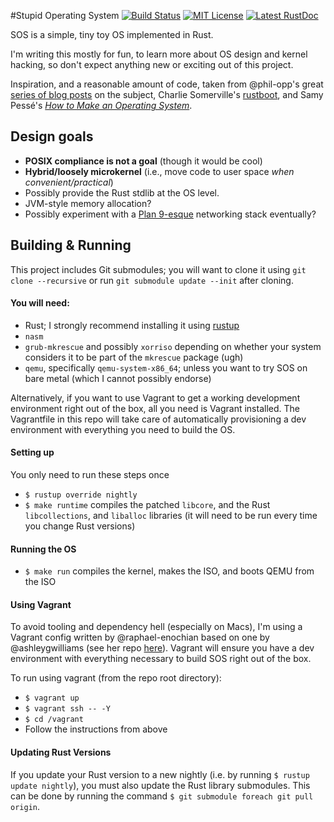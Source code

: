#Stupid Operating System [![Build Status](https://travis-ci.org/hawkw/sos-kernel.svg?branch=master)](https://travis-ci.org/hawkw/sos-kernel) [![MIT License](https://img.shields.io/badge/license-MIT-blue.svg?style=flat)](https://github.com/hawkw/sos-kernel/LICENSE-MIT) [![Latest RustDoc](https://img.shields.io/badge/rustdoc-latest-orange.svg)](https://hawkweisman.me/sos-kernel)



SOS is a simple, tiny toy OS implemented in Rust.

I'm writing this mostly for fun, to learn more about OS design and kernel hacking, so don't expect anything new or exciting out of this project.

Inspiration, and a reasonable amount of code, taken from @phil-opp's great [series of blog posts](http://os.phil-opp.com) on the subject, Charlie Somerville's [rustboot](https://github.com/charliesome/rustboot), and Samy Pessé's [_How to Make an Operating System_](https://www.gitbook.com/book/samypesse/how-to-create-an-operating-system/details).

Design goals
------------

 + **POSIX compliance is not a goal** (though it would be cool)
 + **Hybrid/loosely microkernel** (i.e., move code to user space *when convenient/practical*)
 + Possibly provide the Rust stdlib at the OS level.
 + JVM-style memory allocation?
 + Possibly experiment with a [Plan 9-esque](https://en.wikipedia.org/wiki/9P_(protocol)) networking stack eventually?


Building & Running
------------------

This project includes Git submodules; you will want to clone it using `git clone --recursive` or run `git submodule update --init` after cloning.

#### You will need:

+ Rust; I strongly recommend installing it using [rustup](https:/www./rustup.rs)
+ `nasm`
+ `grub-mkrescue` and possibly `xorriso` depending on whether your system considers it to be part of the `mkrescue` package (ugh)
+ `qemu`, specifically `qemu-system-x86_64`; unless you want to try SOS on bare metal (which I cannot possibly endorse)

Alternatively, if you want to use Vagrant to get a working development environment right out of the box, all you need is Vagrant installed. The Vagrantfile in this repo will take care of automatically provisioning a dev environment with everything you need to build the OS.

#### Setting up
You only need to run these steps once
+ `$ rustup override nightly`
+ `$ make runtime` compiles the patched `libcore`, and the Rust `libcollections`, and `liballoc` libraries (it will need to be run every time you change Rust versions)

#### Running the OS
  + `$ make run` compiles the kernel, makes the ISO, and boots QEMU from the ISO

#### Using Vagrant

To avoid tooling and dependency hell (especially on Macs), I'm using a Vagrant config written by @raphael-enochian based on one by @ashleygwilliams (see her repo [here](https://github.com/ashleygwilliams/x86-kernel)). Vagrant will ensure you have a dev environment with everything necessary to build SOS right out of the box.

To run using vagrant (from the repo root directory):

 + `$ vagrant up`
 + `$ vagrant ssh -- -Y`
 + `$ cd /vagrant`
 + Follow the instructions from above

#### Updating Rust Versions

If you update your Rust version to a new nightly (i.e. by running `$ rustup update nightly`), you must also update the Rust library submodules. This can be done by running the command `$ git submodule foreach git pull origin`.
